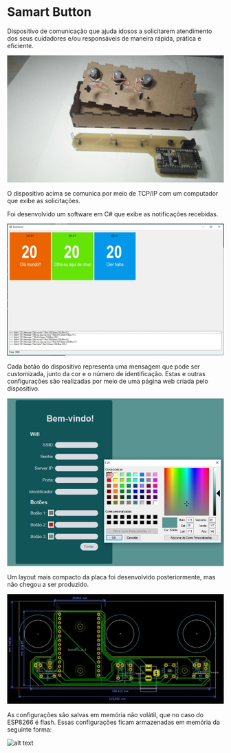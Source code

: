 # Samart Button
 Dispositivo de comunicação que ajuda idosos a solicitarem atendimento dos seus cuidadores e/ou responsáveis de maneira rápida, prática e eficiente.


![alt text](Imagens/montagem1.jpeg "Dispositivo apresentado em sala.")

O dispositivo acima se comunica por meio de TCP/IP com um computador que exibe as solicitações.

Foi desenvolvido um software em C# que exibe as notificações recebidas.

![alt text](Imagens/Dashboard.jpeg "Dispositivo apresentado em sala.")

Cada botão do dispositivo representa uma mensagem que pode ser customizada, junto da cor e o número de identificação. Estas e outras configurações são realizadas por meio de uma página web criada pelo dispositivo.

![alt text](Imagens/Painel_conf.jpeg "Tela de configuração.")

Um layout mais compacto da placa foi desenvolvido posteriormente, mas não chegou a ser produzido.

![alt text](Imagens/layout3.3.jpeg "Novo layout.")

As configurações são salvas em memória não volátil, que no caso do ESP8266 é flash. Essas configurações ficam armazenadas em memória da seguinte forma:

![alt text](Imagens/Memória.jpeg "Disposição em memória")


